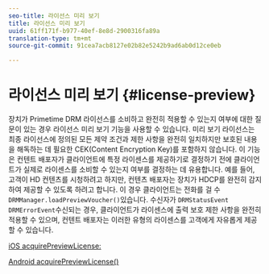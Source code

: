 ```yaml
---
seo-title: 라이선스 미리 보기
title: 라이선스 미리 보기
uuid: 61ff171f-b977-40ef-8e8d-2900316fa89a
translation-type: tm+mt
source-git-commit: 91cea7acb8127e02b82e5242b9ad6ab0d12ce0eb

---
```



# 라이선스 미리 보기 {#license-preview}

장치가 Primetime DRM 라이선스를 소비하고 완전히 적용할 수 있는지 여부에 대한 질문이 있는 경우 라이선스 미리 보기 기능을 사용할 수 있습니다. 미리 보기 라이선스는 최종 라이선스에 정의된 모든 제약 조건과 제한 사항을 완전히 일치하지만 보호된 내용을 해독하는 데 필요한 CEK(Content Encryption Key)를 포함하지 않습니다. 이 기능은 컨텐트 배포자가 클라이언트에 특정 라이센스를 제공하기로 결정하기 전에 클라이언트가 실제로 라이센스를 소비할 수 있는지 여부를 결정하는 데 유용합니다. 예를 들어, 고객이 HD 컨텐츠를 시청하려고 하지만, 컨텐츠 배포자는 장치가 HDCP를 완전히 감지하여 제공할 수 있도록 하려고 합니다. 이 경우 클라이언트는 전화를 걸 수 `DRMManager.loadPreviewVoucher()`있습니다. 수신자가 `DRMStatusEvent` `DRMErrorEvent`수신되는 경우, 클라이언트가 라이센스에 출력 보호 제한 사항을 완전히 적용할 수 있으며, 컨텐트 배포자는 이러한 유형의 라이센스를 고객에게 자유롭게 제공할 수 있습니다.

[iOS acquirePreviewLicense:](https://help.adobe.com/en_US/primetime/api/drm-apis/client/ios/interface_d_r_m_manager.html#a3baac603bdd8826624dbe97f9faaba10)

[Android acquirePreviewLicense()](https://help.adobe.com/en_US/primetime/api/drm-apis/client/android/com/adobe/ave/drm/DRMManager.html#acquirePreviewLicense(com.adobe.ave.drm.DRMMetadata,%20com.adobe.ave.drm.DRMOperationErrorCallback,%20com.adobe.ave.drm.DRMLicenseAcquiredCallback))
